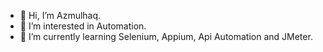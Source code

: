 - 👋 Hi, I’m Azmulhaq.
- 👀 I’m interested in Automation.
- 🌱 I’m currently learning Selenium, Appium, Api Automation and JMeter.
